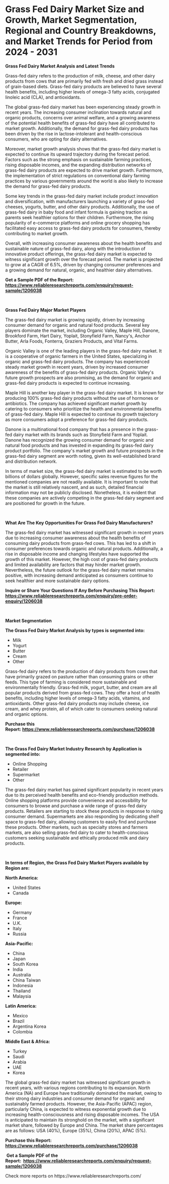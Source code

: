 <p><h1>Grass Fed Dairy Market Size and Growth, Market Segmentation, Regional and Country Breakdowns, and Market Trends for Period from 2024 -  2031</h1></p><p><strong>Grass Fed Dairy Market Analysis and Latest Trends</strong></p>
<p><p>Grass-fed dairy refers to the production of milk, cheese, and other dairy products from cows that are primarily fed with fresh and dried grass instead of grain-based diets. Grass-fed dairy products are believed to have several health benefits, including higher levels of omega-3 fatty acids, conjugated linoleic acid (CLA), and antioxidants.</p><p>The global grass-fed dairy market has been experiencing steady growth in recent years. The increasing consumer inclination towards natural and organic products, concerns over animal welfare, and a growing awareness of the potential health benefits of grass-fed dairy have all contributed to market growth. Additionally, the demand for grass-fed dairy products has been driven by the rise in lactose-intolerant and health-conscious consumers, who are opting for dairy alternatives.</p><p>Moreover, market growth analysis shows that the grass-fed dairy market is expected to continue its upward trajectory during the forecast period. Factors such as the strong emphasis on sustainable farming practices, rising disposable incomes, and the expanding distribution networks of grass-fed dairy products are expected to drive market growth. Furthermore, the implementation of strict regulations on conventional dairy farming practices by various governments around the world is also likely to increase the demand for grass-fed dairy products.</p><p>Some key trends in the grass-fed dairy market include product innovation and diversification, with manufacturers launching a variety of grass-fed cheeses, yogurts, butter, and other dairy products. Additionally, the use of grass-fed dairy in baby food and infant formula is gaining traction as parents seek healthier options for their children. Furthermore, the rising popularity of e-commerce platforms and online grocery shopping has facilitated easy access to grass-fed dairy products for consumers, thereby contributing to market growth.</p><p>Overall, with increasing consumer awareness about the health benefits and sustainable nature of grass-fed dairy, along with the introduction of innovative product offerings, the grass-fed dairy market is expected to witness significant growth over the forecast period. The market is projected to grow at a CAGR of 6.5%, driven by changing consumer preferences and a growing demand for natural, organic, and healthier dairy alternatives.</p></p>
<p><strong>Get a Sample PDF of the Report:&nbsp; <a href="https://www.reliableresearchreports.com/enquiry/request-sample/1206038">https://www.reliableresearchreports.com/enquiry/request-sample/1206038</a></strong></p>
<p>&nbsp;</p>
<p><strong>Grass Fed Dairy Major Market Players</strong></p>
<p><p>The grass-fed dairy market is growing rapidly, driven by increasing consumer demand for organic and natural food products. Several key players dominate the market, including Organic Valley, Maple Hill, Danone, Brookford Farm, Hart Dairy, Yoplait, Stonyfield Farm, Nancy's, Anchor Butter, Arla Foods, Fonterra, Graziers Products, and Vital Farms.</p><p>Organic Valley is one of the leading players in the grass-fed dairy market. It is a cooperative of organic farmers in the United States, specializing in organic and grass-fed dairy products. The company has experienced steady market growth in recent years, driven by increased consumer awareness of the benefits of grass-fed dairy products. Organic Valley's future growth prospects are also promising, as the demand for organic and grass-fed dairy products is expected to continue increasing.</p><p>Maple Hill is another key player in the grass-fed dairy market. It is known for producing 100% grass-fed dairy products without the use of hormones or antibiotics. The company has achieved significant market growth by catering to consumers who prioritize the health and environmental benefits of grass-fed dairy. Maple Hill is expected to continue its growth trajectory as more consumers adopt a preference for grass-fed dairy products.</p><p>Danone is a multinational food company that has a presence in the grass-fed dairy market with its brands such as Stonyfield Farm and Yoplait. Danone has recognized the growing consumer demand for organic and natural food products and has invested in expanding its grass-fed dairy product portfolio. The company's market growth and future prospects in the grass-fed dairy segment are worth noting, given its well-established brand and distribution network.</p><p>In terms of market size, the grass-fed dairy market is estimated to be worth billions of dollars globally. However, specific sales revenue figures for the mentioned companies are not readily available. It is important to note that the market is still relatively nascent, and as such, detailed financial information may not be publicly disclosed. Nonetheless, it is evident that these companies are actively competing in the grass-fed dairy segment and are positioned for growth in the future.</p></p>
<p>&nbsp;</p>
<p><strong>What Are The Key Opportunities For Grass Fed Dairy Manufacturers?</strong></p>
<p><p>The grass-fed dairy market has witnessed significant growth in recent years due to increasing consumer awareness about the health benefits of consuming dairy products from grass-fed cows. This has led to a shift in consumer preferences towards organic and natural products. Additionally, a rise in disposable income and changing lifestyles have supported the growth of this market. However, the high cost of grass-fed dairy products and limited availability are factors that may hinder market growth. Nevertheless, the future outlook for the grass-fed dairy market remains positive, with increasing demand anticipated as consumers continue to seek healthier and more sustainable dairy options.</p></p>
<p><strong>Inquire or Share Your Questions If Any Before Purchasing This Report: <a href="https://www.reliableresearchreports.com/enquiry/pre-order-enquiry/1206038">https://www.reliableresearchreports.com/enquiry/pre-order-enquiry/1206038</a></strong></p>
<p>&nbsp;</p>
<p><strong>Market Segmentation</strong></p>
<p><strong>The Grass Fed Dairy Market Analysis by types is segmented into:</strong></p>
<p><ul><li>Milk</li><li>Yogurt</li><li>Butter</li><li>Cream</li><li>Other</li></ul></p>
<p><p>Grass-fed dairy refers to the production of dairy products from cows that have primarily grazed on pasture rather than consuming grains or other feeds. This type of farming is considered more sustainable and environmentally friendly. Grass-fed milk, yogurt, butter, and cream are all popular products derived from grass-fed cows. They offer a host of health benefits, including higher levels of omega-3 fatty acids, vitamins, and antioxidants. Other grass-fed dairy products may include cheese, ice cream, and whey protein, all of which cater to consumers seeking natural and organic options.</p></p>
<p><strong>Purchase this Report:&nbsp;<a href="https://www.reliableresearchreports.com/purchase/1206038">https://www.reliableresearchreports.com/purchase/1206038</a></strong></p>
<p>&nbsp;</p>
<p><strong>The Grass Fed Dairy Market Industry Research by Application is segmented into:</strong></p>
<p><ul><li>Online Shopping</li><li>Retailer</li><li>Supermarket</li><li>Other</li></ul></p>
<p><p>The grass-fed dairy market has gained significant popularity in recent years due to its perceived health benefits and eco-friendly production methods. Online shopping platforms provide convenience and accessibility for consumers to browse and purchase a wide range of grass-fed dairy products. Retailers are starting to stock these products in response to rising consumer demand. Supermarkets are also responding by dedicating shelf space to grass-fed dairy, allowing customers to easily find and purchase these products. Other markets, such as specialty stores and farmers markets, are also selling grass-fed dairy to cater to health-conscious customers seeking sustainable and ethically produced milk and dairy products.</p></p>
<p>&nbsp;</p>
<p><strong>In terms of Region, the Grass Fed Dairy Market Players available by Region are:</strong></p>
<p>
    <p> <strong> North America: </strong>
        <ul>
            <li>United States</li>
            <li>Canada</li>
        </ul>
        </p> 
    <p> <strong> Europe: </strong>
        <ul>
            <li>Germany</li>
            <li>France</li>
            <li>U.K.</li>
            <li>Italy</li>
            <li>Russia</li>
        </ul>
        </p> 
    <p> <strong> Asia-Pacific: </strong>
        <ul>
            <li>China</li>
            <li>Japan</li>
            <li>South Korea</li>
            <li>India</li>
            <li>Australia</li>
            <li>China Taiwan</li>
            <li>Indonesia</li>
            <li>Thailand</li>
            <li>Malaysia</li>
        </ul>
        </p> 
    <p> <strong> Latin America: </strong>
        <ul>
            <li>Mexico</li>
            <li>Brazil</li>
            <li>Argentina Korea</li>
            <li>Colombia</li>
        </ul>
        </p> 
    <p> <strong> Middle East & Africa: </strong>
        <ul>
            <li>Turkey</li>
            <li>Saudi</li>
            <li>Arabia</li>
            <li>UAE</li>
            <li>Korea</li>
        </ul>
    </p>
    </p>
<p><p>The global grass-fed dairy market has witnessed significant growth in recent years, with various regions contributing to its expansion. North America (NA) and Europe have traditionally dominated the market, owing to their strong dairy industries and consumer demand for organic and sustainably farmed products. However, the Asia-Pacific (APAC) region, particularly China, is expected to witness exponential growth due to increasing health-consciousness and rising disposable incomes. The USA is anticipated to maintain its stronghold on the market, with a significant market share, followed by Europe and China. The market share percentages are as follows: USA (40%), Europe (35%), China (20%), APAC (5%).</p></p>
<p><strong>Purchase this Report: <a href="https://www.reliableresearchreports.com/purchase/1206038">https://www.reliableresearchreports.com/purchase/1206038</a></strong></p>
<p>&nbsp;<strong>Get a Sample PDF of the Report:&nbsp;&nbsp;<a href="https://www.reliableresearchreports.com/enquiry/request-sample/1206038">https://www.reliableresearchreports.com/enquiry/request-sample/1206038</a></strong></p>
<p><strong></strong></p>
<p>Check more reports on https://www.reliableresearchreports.com/</p>